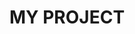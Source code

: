 <html>
  <head>
    <link rel="stylesheet" href="README.css"></link>
  </head>
  <body>
  <div>
   <h1>MY PROJECT</h1>
    <img src = "
  </div>
  </body>
</html>
